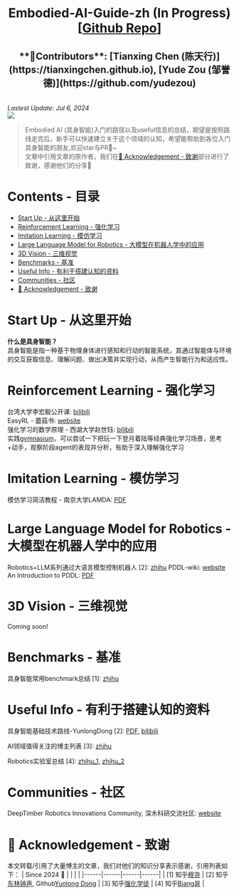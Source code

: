 <h1 align="center">Embodied-AI-Guide-zh (In Progress) [<a href="https://github.com/tianxingchen/Embodied-AI-Guide">Github Repo</a>]</h1>

<h2 align="center">**🦉Contributors**: [Tianxing Chen (陈天行)](https://tianxingchen.github.io), [Yude Zou (邹誉德)](https://github.com/yudezou)</h2><br>
<i>Lastest Update: Jul 6, 2024</i><br>
<a href="https://hits.seeyoufarm.com"><img src="https://hits.seeyoufarm.com/api/count/incr/badge.svg?url=https%3A%2F%2Fgithub.com%2Ftianxingchen%2FEmbodied-AI-Guide&count_bg=%232B8DD9&title_bg=%237834C6&icon=github.svg&icon_color=%23E7E7E7&title=Page+Viewers&edge_flat=false"/></a>

> Embodied AI (具身智能)入门的路径以及useful信息的总结，期望是按照路线走完后，新手可以快速建立关于这个领域的认知，希望能帮助到各位入门具身智能的朋友,欢迎star与PR🌟~<br>文章中引用文章的原作者，我们在[🙏 Acknowledgement - 致谢](#acknowledgement)部分进行了致谢，感谢他们的分享🌹

# Contents - 目录
<nav>
  <ul>
    <li><a href="#start">Start Up - 从这里开始</a></li>
    <li><a href="#rl">Reinforcement Learning - 强化学习</a></li>
    <li><a href="#il">Imitation Learning - 模仿学习</a></li>
    <li><a href="#llm_robot">Large Language Model for Robotics - 大模型在机器人学中的应用</a></li>
    <li><a href="#3dv">3D Vision - 三维视觉</a></li>
    <li><a href="#benchmarks">Benchmarks - 基准</a></li>
    <li><a href="#info">Useful Info - 有利于搭建认知的资料</a></li>
    <li><a href="#communities">Communities - 社区</a></li>
    <li><a href="#acknowledgement">🙏 Acknowledgement - 致谢</a></li>
  </ul>
</nav>

<section id="start"></section>

# Start Up - 从这里开始

**什么是具身智能？**<br>
具身智能是指一种基于物理身体进行感知和行动的智能系统，其通过智能体与环境的交互获取信息、理解问题、做出决策并实现行动，从而产生智能行为和适应性。

<section id="rl"></section>

# Reinforcement Learning - 强化学习
台湾大学李宏毅公开课: [bilibili](https://www.bilibili.com/video/BV1XP4y1d7Bk/?spm_id_from=333.337.search-card.all.click&vd_source=ab9cf5374617c2867aaea34af29b53c9)<br>
EasyRL - 蘑菇书: [website](https://datawhalechina.github.io/easy-rl/#/)<br>
强化学习的数学原理 - 西湖大学赵世钰: [bilibili](https://space.bilibili.com/2044042934/channel/collectiondetail?sid=748665)<br>
实践[gymnasium](https://gymnasium.farama.org/)，可以尝试一下把玩一下登月着陆等经典强化学习场景，思考+动手，观察阶段agent的表现并分析，有助于深入理解强化学习

<section id="il"></section>

# Imitation Learning - 模仿学习
模仿学习简洁教程 - 南京大学LAMDA: [PDF](https://www.lamda.nju.edu.cn/xut/Imitation_Learning.pdf)

<section id="llm_robot"></section>

# Large Language Model for Robotics - 大模型在机器人学中的应用
Robotics+LLM系列通过大语言模型控制机器人 [2]: [zhihu](https://zhuanlan.zhihu.com/p/668053911)
PDDL-wiki: [website](https://planning.wiki/)
An Introduction to PDDL: [PDF](https://www.cs.toronto.edu/~sheila/2542/s14/A1/introtopddl2.pdf)

<section id="3dv"></section>

# 3D Vision - 三维视觉
Coming soon!


<section id="benchmarks"></section>

# Benchmarks - 基准
具身智能常用benchmark总结 [1]: [zhihu](https://zhuanlan.zhihu.com/p/695342864)


<section id="info"></section>

# Useful Info - 有利于搭建认知的资料
具身智能基础技术路线-YunlongDong [2]: [PDF](./files/具身智能基础技术路线-YunlongDong.pdf), [bilibili](https://www.bilibili.com/video/BV1d5ukedEsi/?buvid=XXCD799C01878A6CFDECF3FB4427E2F070877&from_spmid=default-value&is_story_h5=false&mid=iWFclAyh36UYMh2G6ZcsDw%3D%3D&p=1&plat_id=114&share_from=ugc&share_medium=android&share_plat=android&share_session_id=9c0dccf5-ec0b-4369-8b89-ff1d848467ee&share_source=WEIXIN&share_tag=s_i&spmid=united.player-video-detail.0.0&timestamp=1716466406&unique_k=Q0CaIUj&up_id=249218043)

AI领域值得关注的博主列表 [3]: [zhihu](https://zhuanlan.zhihu.com/p/682110383)

Robotics实验室总结 [4]: [zhihu_1](https://zhuanlan.zhihu.com/p/682671294?utm_psn=1782122763157188608), [zhihu_2](https://zhuanlan.zhihu.com/p/682692024?utm_psn=1782122945184796672)


<section id="communities"></section>

# Communities - 社区
DeepTimber Robotics Innovations Community, 深木科研交流社区: [website](https://gamma.app/public/DeepTimber-Robotics-Innovations-Community-A-Community-for-Multi-m-og0uv8mswl1a3q7?mode=doc)

<section id="acknowledgement"></section>

<a name="acknowledgement"></a>

# 🙏 Acknowledgement - 致谢
本文转载/引用了大量博主的文章，我们对他们的知识分享表示感谢，引用列表如下：
| Since 2024 🌹 |  |  |  |
|------|------|------|------|
| [1] 知乎[穆尧](https://www.zhihu.com/people/mu-yao-12-34) | [2] 知乎[东林钟声](https://www.zhihu.com/people/dong-lin-zhong-sheng-76), Github[Yunlong Dong](https://github.com/yunlongdong) | [3] 知乎[强化学徒](https://www.zhihu.com/people/heda-he-28) | [4] 知乎[Biang哥](https://www.zhihu.com/people/qi-da-guang) |
